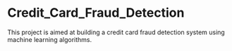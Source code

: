 # Credit_Card_Fraud_Detection
This project is aimed at building a credit card fraud detection system using machine learning algorithms. 
